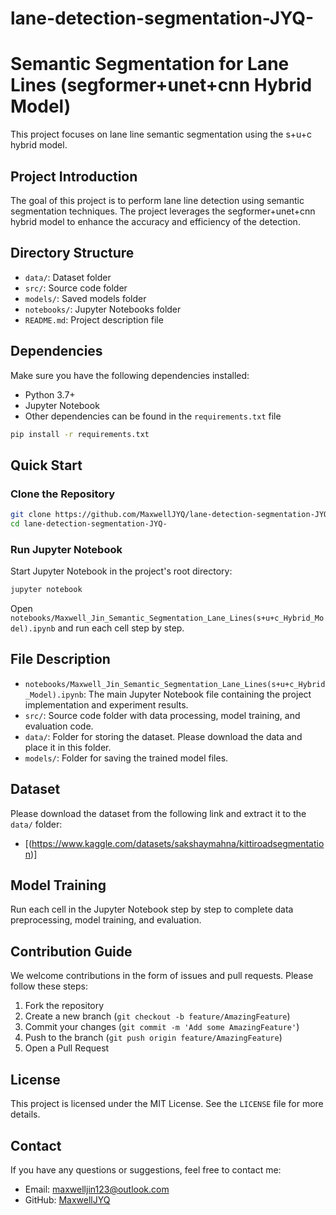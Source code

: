 # lane-detection-segmentation-JYQ-

# Semantic Segmentation for Lane Lines (segformer+unet+cnn Hybrid Model)

This project focuses on lane line semantic segmentation using the s+u+c hybrid model.

## Project Introduction

The goal of this project is to perform lane line detection using semantic segmentation techniques. The project leverages the segformer+unet+cnn hybrid model to enhance the accuracy and efficiency of the detection.

## Directory Structure

- `data/`: Dataset folder
- `src/`: Source code folder
- `models/`: Saved models folder
- `notebooks/`: Jupyter Notebooks folder
- `README.md`: Project description file

## Dependencies

Make sure you have the following dependencies installed:

- Python 3.7+
- Jupyter Notebook
- Other dependencies can be found in the `requirements.txt` file

```bash
pip install -r requirements.txt
```

## Quick Start

### Clone the Repository

```bash
git clone https://github.com/MaxwellJYQ/lane-detection-segmentation-JYQ-.git
cd lane-detection-segmentation-JYQ-
```

### Run Jupyter Notebook

Start Jupyter Notebook in the project's root directory:

```bash
jupyter notebook
```

Open `notebooks/Maxwell_Jin_Semantic_Segmentation_Lane_Lines(s+u+c_Hybrid_Model).ipynb` and run each cell step by step.

## File Description

- `notebooks/Maxwell_Jin_Semantic_Segmentation_Lane_Lines(s+u+c_Hybrid_Model).ipynb`: The main Jupyter Notebook file containing the project implementation and experiment results.
- `src/`: Source code folder with data processing, model training, and evaluation code.
- `data/`: Folder for storing the dataset. Please download the data and place it in this folder.
- `models/`: Folder for saving the trained model files.

## Dataset

Please download the dataset from the following link and extract it to the `data/` folder:

- [(https://www.kaggle.com/datasets/sakshaymahna/kittiroadsegmentation)]

## Model Training

Run each cell in the Jupyter Notebook step by step to complete data preprocessing, model training, and evaluation.

## Contribution Guide

We welcome contributions in the form of issues and pull requests. Please follow these steps:

1. Fork the repository
2. Create a new branch (`git checkout -b feature/AmazingFeature`)
3. Commit your changes (`git commit -m 'Add some AmazingFeature'`)
4. Push to the branch (`git push origin feature/AmazingFeature`)
5. Open a Pull Request

## License

This project is licensed under the MIT License. See the `LICENSE` file for more details.

## Contact

If you have any questions or suggestions, feel free to contact me:

- Email: maxwelljin123@outlook.com
- GitHub: [MaxwellJYQ](https://github.com/MaxwellJYQ)
```
